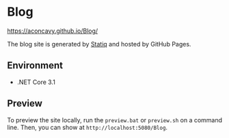 # Blog

https://aconcavy.github.io/Blog/

The blog site is generated by [Statiq](https://statiq.dev/) and hosted by GitHub Pages.

## Environment

- .NET Core 3.1

## Preview

To preview the site locally, run the `preview.bat` or `preview.sh` on a command line.
Then, you can show at `http://localhost:5080/Blog`.